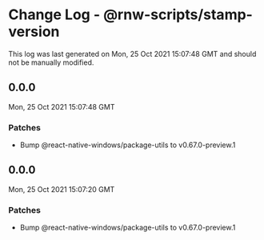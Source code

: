 # Change Log - @rnw-scripts/stamp-version

This log was last generated on Mon, 25 Oct 2021 15:07:48 GMT and should not be manually modified.

<!-- Start content -->

## 0.0.0

Mon, 25 Oct 2021 15:07:48 GMT

### Patches

- Bump @react-native-windows/package-utils to v0.67.0-preview.1

## 0.0.0

Mon, 25 Oct 2021 15:07:20 GMT

### Patches

- Bump @react-native-windows/package-utils to v0.67.0-preview.1
